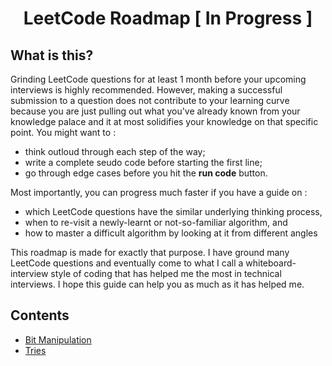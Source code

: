 <h1 align ='center'>LeetCode Roadmap [ In Progress ]</h1>

## What is this?

Grinding LeetCode questions for at least 1 month before your upcoming interviews is highly recommended. However, making a 
successful submission to a question does not contribute to your learning curve because you are just pulling out what you've 
already known from your knowledge palace and it at most solidifies your knowledge on that specific point. You might want to :
* think outloud through each step of the way;
* write a complete seudo code before starting the first line;
* go through edge cases before you hit the **run code** button.

Most importantly, you can progress much faster if you have a guide on :
* which LeetCode questions have the similar underlying thinking process, 
* when to re-visit a newly-learnt or not-so-familiar algorithm, and
* how to master a difficult algorithm by looking at it from different angles

This roadmap is made for exactly that purpose. I have ground many LeetCode questions and eventually come to what I call a 
whiteboard-interview style of coding that has helped me the most in technical interviews. I hope this guide can help you
as much as it has helped me.

## Contents

- [Bit Manipulation](bit_manipulation.md)
- [Tries]()
